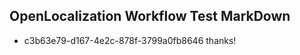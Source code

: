 ## OpenLocalization Workflow Test MarkDown
* c3b63e79-d167-4e2c-878f-3799a0fb8646 
thanks!<!--HONumber=Mar16_HO2-->

